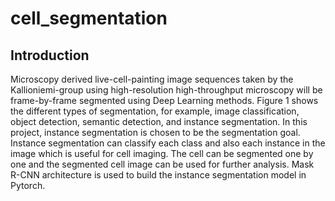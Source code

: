 # cell_segmentation
## Introduction
Microscopy derived live-cell-painting image sequences taken by the Kallioniemi-group using high-resolution high-throughput microscopy will be frame-by-frame segmented using Deep Learning methods. Figure 1 shows the different types of segmentation, for example, image classification, object detection, semantic detection, and instance segmentation. In this project, instance segmentation is chosen to be the segmentation goal. Instance segmentation can classify each class and also each instance in the image which is useful for cell imaging. The cell can be segmented one by one and the segmented cell image can be used for further analysis. Mask R-CNN architecture is used to build the instance segmentation model in Pytorch.
